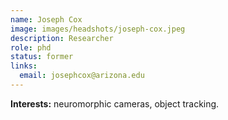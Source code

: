 ```yaml
---
name: Joseph Cox
image: images/headshots/joseph-cox.jpeg
description: Researcher
role: phd
status: former
links:
  email: josephcox@arizona.edu
---
```

**Interests:** neuromorphic cameras, object tracking.
